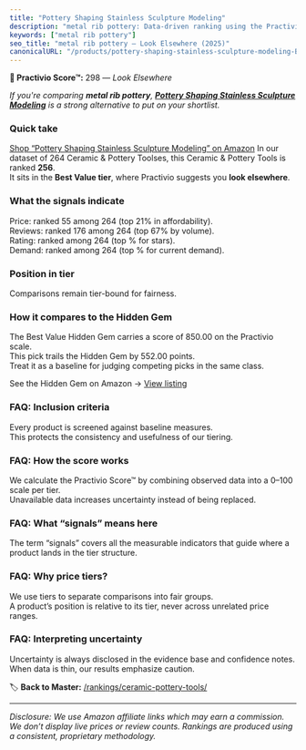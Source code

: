 ```yaml
---
title: "Pottery Shaping Stainless Sculpture Modeling"
description: "metal rib pottery: Data-driven ranking using the Practivio Score™. Positioned by quality, value, demand, findability, momentum."
keywords: ["metal rib pottery"]
seo_title: "metal rib pottery — Look Elsewhere (2025)"
canonicalURL: "/products/pottery-shaping-stainless-sculpture-modeling-B0DHY2H4S9/"
---
```


**🚫 Practivio Score™:** 298 — _Look Elsewhere_


*If you're comparing **metal rib pottery**, **[Pottery Shaping Stainless Sculpture Modeling](https://www.amazon.com/dp/B0DHY2H4S9?tag=practivio-20)** is a strong alternative to put on your shortlist.*
### Quick take
[Shop “Pottery Shaping Stainless Sculpture Modeling” on Amazon](https://www.amazon.com/dp/B0DHY2H4S9?tag=practivio-20)
In our dataset of 264 Ceramic & Pottery Toolses, this Ceramic & Pottery Tools is ranked **256**.  
It sits in the **Best Value tier**, where Practivio suggests you **look elsewhere**.

### What the signals indicate
Price: ranked 55 among 264 (top 21% in affordability).  
Reviews: ranked 176 among 264 (top 67% by volume).  
Rating: ranked  among 264 (top % for stars).  
Demand: ranked  among 264 (top % for current demand).

### Position in tier
Comparisons remain tier-bound for fairness.

### How it compares to the Hidden Gem
The Best Value Hidden Gem carries a score of 850.00 on the Practivio scale.  
This pick trails the Hidden Gem by 552.00 points.  
Treat it as a baseline for judging competing picks in the same class.  

See the Hidden Gem on Amazon → [View listing](https://www.amazon.com/dp/B0919J4G86?tag=practivio-20)

### FAQ: Inclusion criteria
Every product is screened against baseline measures.  
This protects the consistency and usefulness of our tiering.

### FAQ: How the score works
We calculate the Practivio Score™ by combining observed data into a 0–100 scale per tier.  
Unavailable data increases uncertainty instead of being replaced.

### FAQ: What “signals” means here
The term “signals” covers all the measurable indicators that guide where a product lands in the tier structure.

### FAQ: Why price tiers?
We use tiers to separate comparisons into fair groups.  
A product’s position is relative to its tier, never across unrelated price ranges.

### FAQ: Interpreting uncertainty
Uncertainty is always disclosed in the evidence base and confidence notes.  
When data is thin, our results emphasize caution.


🏷️ **Back to Master:** [/rankings/ceramic-pottery-tools/](/rankings/ceramic-pottery-tools/)

---
_Disclosure: We use Amazon affiliate links which may earn a commission. We don’t display live prices or review counts. Rankings are produced using a consistent, proprietary methodology._
